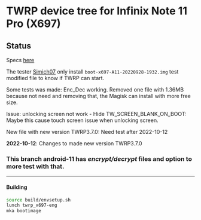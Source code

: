 # TWRP device tree for Infinix Note 11 Pro (X697)

## Status

Specs [here](https://twrp.me/faq/OfficialMaintainer.html)

The tester [Simich07](https://4pda.to/forum/index.php?showuser=1671401) only install `boot-x697-A11-20220928-1932.img` test modified file to know if TWRP can start.

Some tests was made: Enc_Dec working. Removed one file with 1.36MB because not need and removing that, the Magisk can install with more free size.

Issue: unlocking screen not work - Hide TW_SCREEN_BLANK_ON_BOOT: Maybe this cause touch screen issue when unlocking screen.

New file with new version TWRP3.7.0: Need test after 2022-10-12

****2022-10-12****: Changes to made new version TWRP3.7.0

### This branch android-11 has ***encrypt/decrypt*** files and option to more test with that.

-----
#### Building

```bash
source build/envsetup.sh
lunch twrp_x697-eng
mka bootimage
```

